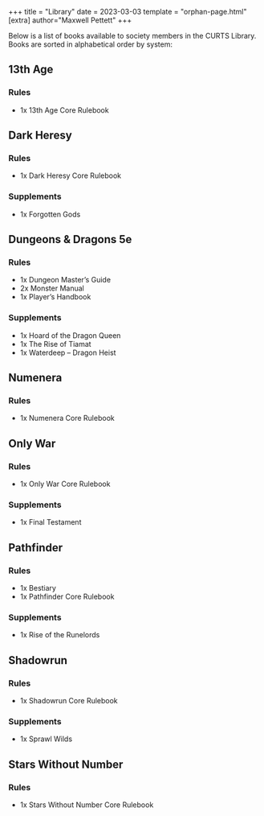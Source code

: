 +++
title = "Library"
date = 2023-03-03
template = "orphan-page.html" 
[extra]
author="Maxwell Pettett"
+++
 

Below is a list of books available to society members in the CURTS Library. Books are sorted in alphabetical order by system:

## 13th Age

### Rules

- 1x 13th Age Core Rulebook

## Dark Heresy

### Rules

- 1x Dark Heresy Core Rulebook

### Supplements

- 1x Forgotten Gods

## Dungeons & Dragons 5e

### Rules

- 1x Dungeon Master’s Guide
- 2x Monster Manual
- 1x Player’s Handbook

### Supplements

- 1x Hoard of the Dragon Queen
- 1x The Rise of Tiamat
- 1x Waterdeep – Dragon Heist

## Numenera

### Rules

- 1x Numenera Core Rulebook

## Only War

### Rules

- 1x Only War Core Rulebook

### Supplements

- 1x Final Testament

## Pathfinder

### Rules

- 1x Bestiary
- 1x Pathfinder Core Rulebook

### Supplements

- 1x Rise of the Runelords

## Shadowrun

### Rules

- 1x Shadowrun Core Rulebook

### Supplements

- 1x Sprawl Wilds

## Stars Without Number

### Rules

- 1x Stars Without Number Core Rulebook

